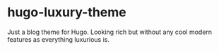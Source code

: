 # hugo-luxury-theme
Just a blog theme for Hugo. Looking rich but without any cool modern features as everything luxurious is.
